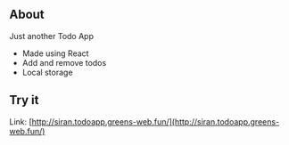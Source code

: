 ## About
Just another Todo App

- Made using React
- Add and remove todos
- Local storage

## Try it
Link: [http://siran.todoapp.greens-web.fun/](http://siran.todoapp.greens-web.fun/)
